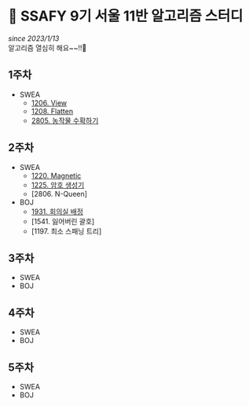 # 📓 SSAFY 9기 서울 11반 알고리즘 스터디
*since 2023/1/13*  
알고리즘 열심히 해요~~!!🤗 

## 1주차
* SWEA
  * [1206. View](https://github.com/SSAFY-9th-Seoul-class-11/Dasom_Han/blob/main/SWEA/swea_1206.java)  
  * [1208. Flatten](https://github.com/SSAFY-9th-Seoul-class-11/Dasom_Han/blob/main/SWEA/swea_1208.java)  
  * [2805. 농작물 수확하기](https://github.com/SSAFY-9th-Seoul-class-11/Dasom_Han/blob/main/SWEA/swea_2805.java)  
## 2주차
* SWEA
  * [1220. Magnetic](https://github.com/SSAFY-9th-Seoul-class-11/Dasom_Han/blob/main/SWEA/swea_1220.java)
  * [1225. 암호 생성기](https://github.com/SSAFY-9th-Seoul-class-11/Dasom_Han/blob/main/SWEA/swea_1225.java)
  * [2806. N-Queen]
* BOJ
  * [1931. 회의실 배정](https://github.com/SSAFY-9th-Seoul-class-11/Dasom_Han/blob/main/BOJ/boj_1931.java)
  * [1541. 잃어버린 괄호]
  * [1197. 최소 스패닝 트리]
## 3주차
* SWEA
* BOJ
## 4주차
* SWEA
* BOJ
## 5주차
* SWEA
* BOJ
